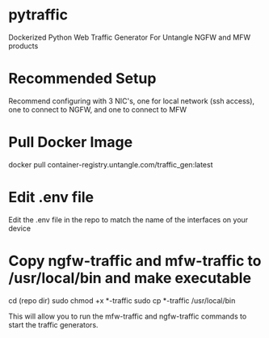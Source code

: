 # pytraffic

Dockerized Python Web Traffic Generator For Untangle NGFW and MFW products

# Recommended Setup

Recommend configuring with 3 NIC's, one for local network (ssh access), one to connect to NGFW, and one to connect to MFW

# Pull Docker Image

docker pull container-registry.untangle.com/traffic_gen:latest

# Edit .env file

Edit the .env file in the repo to match the name of the interfaces on your device

# Copy ngfw-traffic and mfw-traffic to /usr/local/bin and make executable

cd (repo dir)
sudo chmod +x *-traffic
sudo cp *-traffic /usr/local/bin

This will allow you to run the mfw-traffic and ngfw-traffic commands to start the traffic generators.
